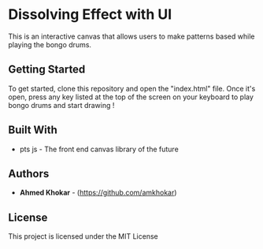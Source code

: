 # Dissolving Effect with UI

This is an interactive canvas that allows users to make patterns based while playing the bongo drums.

## Getting Started

To get started, clone this repository and open the "index.html" file. Once it's open, press any key listed at the top of the screen on your keyboard to play bongo drums and start drawing !

## Built With

- pts js - The front end canvas library of the future

## Authors

- **Ahmed Khokar** - (https://github.com/amkhokar)

## License

This project is licensed under the MIT License
